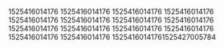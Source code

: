 1525416014176
1525416014176
1525416014176
1525416014176
1525416014176
1525416014176
1525416014176
1525416014176
1525416014176
1525416014176
1525416014176
1525416014176
1525416014176
1525416014176
15254160141761525427005784